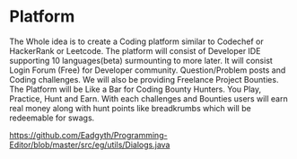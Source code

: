 # Platform
The Whole idea is to create a Coding platform similar to Codechef or HackerRank or
Leetcode. The platform will consist of Developer IDE supporting 10 languages(beta)
surmounting to more later. It will consist Login Forum (Free) for Developer community.
Question/Problem posts and Coding challenges. We will also be providing Freelance Project
Bounties. The Platform will be Like a Bar for Coding Bounty Hunters. You Play, Practice,
Hunt and Earn. With each challenges and Bounties users will earn real money along with
hunt points like breadkrumbs which will be redeemable for swags.






https://github.com/Eadgyth/Programming-Editor/blob/master/src/eg/utils/Dialogs.java